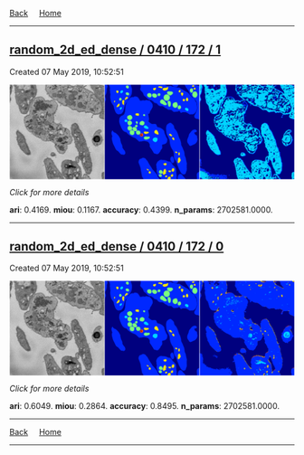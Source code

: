 
[Back](..)&nbsp;&nbsp;&nbsp;&nbsp;&nbsp;[Home](https://leapmanlab.github.io/snapshots)

---

<div class="summary"><a href="1"><h2>random_2d_ed_dense / 0410 / 172 / 1</h2></a><p>Created 07 May 2019, 10:52:51
</p><a href="1"><img src="1/media/summary.png" align="center"></a><p>
<i>Click for more details</i>
</p></div>

**ari**: 0.4169. **miou**: 0.1167. **accuracy**: 0.4399. **n_params**: 2702581.0000. 

---

<div class="summary"><a href="0"><h2>random_2d_ed_dense / 0410 / 172 / 0</h2></a><p>Created 07 May 2019, 10:52:51
</p><a href="0"><img src="0/media/summary.png" align="center"></a><p>
<i>Click for more details</i>
</p></div>

**ari**: 0.6049. **miou**: 0.2864. **accuracy**: 0.8495. **n_params**: 2702581.0000. 

---

[Back](..)&nbsp;&nbsp;&nbsp;&nbsp;&nbsp;[Home](https://leapmanlab.github.io/snapshots)

---